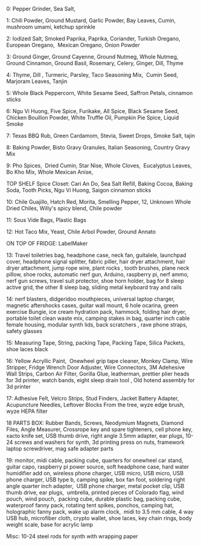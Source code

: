 0: Pepper Grinder, Sea Salt,

1: Chili Powder, Ground Mustard, Garlic Powder, Bay Leaves, Cumin, mushroom umami, ketchup sprinkle

2: Iodized Salt, Smoked Paprika, Paprika, Coriander, Turkish Oregano, European Oregano,  Mexican Oregano, Onion Powder

3: Ground Ginger, Ground Cayenne, Ground Nutmeg, Whole Nutmeg, Ground Cinnamon, Ground Basil, Rosemary, Celery, Ginger, Dill, Thyme

4: Thyme, Dill , Turmeric, Parsley, Taco Seasoning Mix,  Cumin Seed, Marjoram Leaves, Tanjin

5: Whole Black Peppercorn, White Sesame Seed, Saffron Petals, cinnamon sticks

6: Ngu Vi Huong, Five Spice, Furikake, All Spice, Black Sesame Seed, Chicken Bouillon Powder, White Truffle Oil, Pumpkin Pie Spice, Liquid Smoke

7: Texas BBQ Rub, Green Cardamom, Stevia, Sweet Drops, Smoke Salt, tajin

8: Baking Powder, Bisto Gravy Granules, Italian Seasoning, Country Gravy Mix

9: Pho Spices,  Dried Cumin, Star Nise, Whole Cloves,  Eucalyptus Leaves, Bo Kho Mix, Whole Mexican Anise,

TOP SHELF Spice Closet: Cari An Do, Sea Salt Refill, Baking Cocoa, Baking Soda, Tooth Picks, Ngu Vi Huong, Saigon cinnamon sticks

10: Chile Guajillo, Hatch Red, Morita, Smelling Pepper, 12, Unknown Whole Dried Chiles, Willy's spicy blend, Chile powder

11: Sous Vide Bags, Plastic Bags

12: Hot Taco Mix, Yeast, Chile Arbol Powder, Ground Annato

ON TOP OF FRIDGE: LabelMaker

13: Travel toiletries bag, headphone case, neck fan, guitalele, launchpad cover, headphone signal splitter, fabric piller, hair dryer attachment, hair dryer attachment, jump rope wire, plant rocks , tooth brushes, plane neck pillow, shoe rocks, automatic nerf gun, Arduino, raspberry pi, nerf ammo, nerf gun screws, travel suit protector, shoe horn holder, bag for 8 sleep active grid, the other 8 sleep bag, sliding metal keyboard tray and rails

14: nerf blasters, didgeridoo mouthpieces, universal laptop charger, magnetic aftershocks cases, guitar wall mount, 6 hole ocarina, green exercise Bungie, ice cream hydration pack, hammock, folding hair dryer, portable toilet clean waste mix, camping stakes in bag, quarter inch cable female housing, modular synth lids, back scratchers , rave phone straps, safety glasses

15: Measuring Tape, String, packing Tape, Packing Tape, Silica Packets, shoe laces black

16: Yellow Acryllic Paint,  Onewheel grip tape cleaner, Monkey Clamp, Wire Stripper, Fridge Wrench Door Adjuster, Wire Connectors, 3M Adehesive Wall Strips, Carbon Air Filter, Gorilla Glue, leatherman, prettier plier heads for 3d printer, watch bands, eight sleep drain tool , Old hotend assembly for 3d printer

17: Adhesive Felt, Velcro Strips, Stud Finders, Jacket Battery Adapter, Acupuncture Needles, Leftover Blocks From the tree, wyze edge brush, wyze HEPA filter

18 PARTS BOX: Rubber Bands, Screws, Neodymium Magnets, Diamond Files, Angle Measurer, Crossrope key and spare tighteners, cell phone key, xacto knife set, USB thumb drive, right angle 3.5mm adapter, ear plugs, 10-24 screws and washers for synth, 3d printing press on nuts, framework laptop screwdriver, mag safe adapter parts

19: monitor, midi cable, packing cube, quarters for onewheel car stand, guitar capo, raspberry pi power source, soft headphone case, hard water humidifier add on, wireless phone charger, USB micro, USB micro, USB phone charger, USB type b, camping spike, box fan foot, soldering right angle quarter inch adapter,  USB phone charger, metal pocket clip, USB thumb drive, ear plugs,  umbrella, printed pieces of Colorado flag, wind pouch, wind pouch,  packing cube, durable plastic bag, packing cube, waterproof fanny pack, rotating tent spikes, ponchos, camping hat,  holographic fanny pack, wake up alarm clock,  midi to 3.5 mm cable, 4 way USB hub, microfiber cloth, crypto wallet, shoe laces, key chain rings, body weight scale, base for acrylic lamp

  

Misc: 10-24 steel rods for synth with wrapping paper